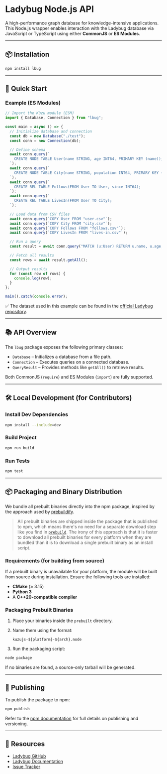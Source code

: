 
# Ladybug Node.js API

A high-performance graph database for knowledge-intensive applications. This Node.js wrapper enables interaction with the Ladybug database via JavaScript or TypeScript using either **CommonJS** or **ES Modules**.

---

## 📦 Installation

```bash
npm install lbug
```

---

## 🚀 Quick Start

### Example (ES Modules)

```js
// Import the Kùzu module (ESM)
import { Database, Connection } from "lbug";

const main = async () => {
  // Initialize database and connection
  const db = new Database("./test");
  const conn = new Connection(db);

  // Define schema
  await conn.query(`
    CREATE NODE TABLE User(name STRING, age INT64, PRIMARY KEY (name));
  `);
  await conn.query(`
    CREATE NODE TABLE City(name STRING, population INT64, PRIMARY KEY (name));
  `);
  await conn.query(`
    CREATE REL TABLE Follows(FROM User TO User, since INT64);
  `);
  await conn.query(`
    CREATE REL TABLE LivesIn(FROM User TO City);
  `);

  // Load data from CSV files
  await conn.query(`COPY User FROM "user.csv"`);
  await conn.query(`COPY City FROM "city.csv"`);
  await conn.query(`COPY Follows FROM "follows.csv"`);
  await conn.query(`COPY LivesIn FROM "lives-in.csv"`);

  // Run a query
  const result = await conn.query("MATCH (u:User) RETURN u.name, u.age;");

  // Fetch all results
  const rows = await result.getAll();

  // Output results
  for (const row of rows) {
    console.log(row);
  }
};

main().catch(console.error);
```
 ✅ The dataset used in this example can be found in the [official Ladybug repository](https://github.com/kuzudb/lbug/tree/master/dataset/demo-db/csv).

---

## 📚 API Overview

The `lbug` package exposes the following primary classes:

* `Database` – Initializes a database from a file path.
* `Connection` – Executes queries on a connected database.
* `QueryResult` – Provides methods like `getAll()` to retrieve results.

Both CommonJS (`require`) and ES Modules (`import`) are fully supported.

---

## 🛠️ Local Development (for Contributors)

### Install Dev Dependencies

```bash
npm install --include=dev
```

### Build Project

```bash
npm run build
```

### Run Tests

```bash
npm test
```

---

## 📦 Packaging and Binary Distribution

We bundle all prebuilt binaries directly into the npm package, inspired by the approach used by [prebuildify](https://github.com/prebuild/prebuildify).

>  All prebuilt binaries are shipped inside the package that is published to npm, which means there's no need for a separate download step like you find in [`prebuild`](https://github.com/prebuild/prebuild). The irony of this approach is that it is faster to download all prebuilt binaries for every platform when they are bundled than it is to download a single prebuilt binary as an install script.

### Requirements (for building from source)

If a prebuilt binary is unavailable for your platform, the module will be built from source during installation. Ensure the following tools are installed:

* **CMake** (≥ 3.15)
* **Python 3**
* A **C++20-compatible compiler**

### Packaging Prebuilt Binaries

1. Place your binaries inside the `prebuilt` directory.
2. Name them using the format:

   ```
   kuzujs-${platform}-${arch}.node
   ```
3. Run the packaging script:

```bash
node package
```

If no binaries are found, a source-only tarball will be generated.

---

## 🚀 Publishing

To publish the package to npm:

```bash
npm publish
```

Refer to the [npm documentation](https://docs.npmjs.com/cli/v9/commands/npm-publish) for full details on publishing and versioning.

---

## 🔗 Resources

* [Ladybug GitHub](https://github.com/kuzudb/lbug)
* [Ladybug Documentation](https://docs.kuzudb.com)
* [Issue Tracker](https://github.com/kuzudb/lbug/issues)
